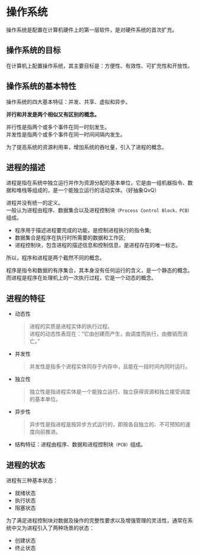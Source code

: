 # 操作系统

操作系统是配置在计算机硬件上的第一层软件，是对硬件系统的首次扩充。

## 操作系统的目标

在计算机上配置操作系统，其主要目标是：方便性、有效性、可扩充性和开放性。

## 操作系统的基本特性

操作系统的四大基本特征：并发、共享、虚拟和异步。  

**并行和并发是两个相似又有区别的概念。**

并行性是指两个或多个事件在同一时刻发生。  
并发性是指两个或多个事件在同一时间间隔内发生。

为了提高系统的资源利用率，增加系统的吞吐量，引入了进程的概念。

## 进程的描述

进程是指在系统中独立运行并作为资源分配的基本单位，它是由一组机器指令、数据和堆栈等组成的，是一个能独立运行的活动实体。（好抽象QvQ）

进程并没有统一的定义。  
一般认为进程由程序、数据集合以及进程控制块`（Process Control Block，PCB）`组成。

- 程序用于描述进程要完成的功能，是控制进程执行的指令集;
- 数据集合是程序在执行时所需要的数据和工作区;
- 进程控制块，包含进程的描述信息和控制信息，是进程存在的唯一标志。

所以，程序和进程是两个截然不同的概念。

程序是指令和数据的有序集合，其本身没有任何运行的含义，是一个静态的概念。  
而进程是程序在处理机上的一次执行过程，它是一个动态的概念。

## 进程的特征

- 动态性
  >进程的实质是进程实体的执行过程。  
  进程的动态性表现在：“它由创建而产生，由调度而执行，由撤销而消亡。”
- 并发性
  >并发性是指多个进程实体同存于内存中，且能在一段时间内同时运行。
- 独立性
  >独立性是指进程实体是一个能独立运行、独立获得资源和独立接受调度的基本单位。
- 异步性
  >异步性是指进程是按异步方式运行的，即按各自独立的、不可预知的速度向前推进。
- 结构特征：进程由程序、数据和进程控制块`（PCB）`组成。

## 进程的状态

进程有三种基本状态：

- 就绪状态
- 执行状态
- 阻塞状态

为了满足进程控制块对数据及操作的完整性要求以及增强管理的灵活性，通常在系统中又为进程引入了两种场景的状态：

- 创建状态
- 终止状态
